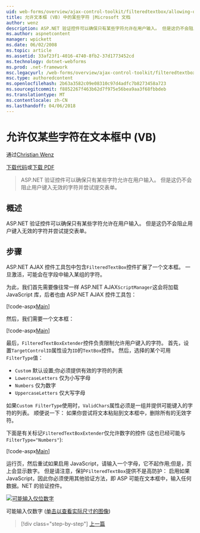 ```yaml
---
uid: web-forms/overview/ajax-control-toolkit/filteredtextbox/allowing-only-certain-characters-in-a-text-box-vb
title: 允许文本框 (VB) 中的某些字符 |Microsoft 文档
author: wenz
description: ASP.NET 验证控件可以确保只有某些字符允许在用户输入。 但是这仍不会阻止用户键入无效...
ms.author: aspnetcontent
manager: wpickett
ms.date: 06/02/2008
ms.topic: article
ms.assetid: 33af23f1-4016-4740-8fb2-37d1773452cd
ms.technology: dotnet-webforms
ms.prod: .net-framework
msc.legacyurl: /web-forms/overview/ajax-control-toolkit/filteredtextbox/allowing-only-certain-characters-in-a-text-box-vb
msc.type: authoredcontent
ms.openlocfilehash: 2b63a3582c09e08310c97d4adfc7b8273458a723
ms.sourcegitcommit: f8852267f463b62d7f975e56bea9aa3f68fbbdeb
ms.translationtype: MT
ms.contentlocale: zh-CN
ms.lasthandoff: 04/06/2018
---
```

<a name="allowing-only-certain-characters-in-a-text-box-vb"></a>允许仅某些字符在文本框中 (VB)
====================
通过[Christian Wenz](https://github.com/wenz)

[下载代码](http://download.microsoft.com/download/4/c/2/4c2def7a-0d23-4055-91f9-1f18504167d7/FilteredTextBox0.vb.zip)或[下载 PDF](http://download.microsoft.com/download/b/6/a/b6ae89ee-df69-4c87-9bfb-ad1eb2b23373/filteredtextbox0VB.pdf)

> ASP.NET 验证控件可以确保只有某些字符允许在用户输入。 但是这仍不会阻止用户键入无效的字符并尝试提交表单。


## <a name="overview"></a>概述

ASP.NET 验证控件可以确保只有某些字符允许在用户输入。 但是这仍不会阻止用户键入无效的字符并尝试提交表单。

## <a name="steps"></a>步骤

ASP.NET AJAX 控件工具包中包含`FilteredTextBox`控件扩展了一个文本框。 一旦激活，可能会在字段中输入某组的字符。

为此，我们首先需要像往常一样 ASP.NET AJAX`ScriptManager`这会将加载 JavaScript 库，后者也由 ASP.NET AJAX 控件工具包：

[!code-aspx[Main](allowing-only-certain-characters-in-a-text-box-vb/samples/sample1.aspx)]

然后，我们需要一个文本框：

[!code-aspx[Main](allowing-only-certain-characters-in-a-text-box-vb/samples/sample2.aspx)]

最后，`FilteredTextBoxExtender`控件负责限制允许用户键入的字符。 首先，设置`TargetControlID`属性设为`ID`的`TextBox`控件。 然后，选择的某个可用`FilterType`值：

- `Custom` 默认设置;你必须提供有效的字符的列表
- `LowercaseLetters` 仅为小写字母
- `Numbers` 仅为数字
- `UppercaseLetters` 仅大写字母

如果`Custom FilterType`使用时，`ValidChars`属性必须是一组并提供可能键入的字符的列表。 顺便说一下： 如果你尝试将文本粘贴到文本框中，删除所有的无效字符。

下面是有关标记`FilteredTextBoxExtender`仅允许数字的控件 (这也已经可能与`FilterType="Numbers"`):

[!code-aspx[Main](allowing-only-certain-characters-in-a-text-box-vb/samples/sample3.aspx)]

运行页，然后重试如果启用 JavaScript，请输入一个字母，它不起作用;但是，页上会显示数字。 但是请注意，保护`FilteredTextBox`提供不是高防护： 启用如果 JavaScript，因此你必须使用其他验证方法，即 ASP 可能在文本框中，输入任何数据。NET 的验证控件。


[![可能输入仅位数字](allowing-only-certain-characters-in-a-text-box-vb/_static/image2.png)](allowing-only-certain-characters-in-a-text-box-vb/_static/image1.png)

可能输入仅数字 ([单击以查看实际尺寸的图像](allowing-only-certain-characters-in-a-text-box-vb/_static/image3.png))

> [!div class="step-by-step"]
> [上一篇](allowing-only-certain-characters-in-a-text-box-cs.md)
